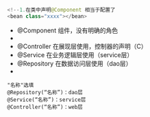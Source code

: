 ```java
<!--1.在类中声明@Component 相当于配置了
<bean class="xxxx"></bean>
```

- @Component 组件，没有明确的角色
- 
- @Controller 在展现层使用，控制器的声明（C）
- @Service 在业务逻辑层使用（service层）
- @Repository 在数据访问层使用（dao层）
- 

```
"名称"选填
@Repository(“名称”)：dao层
@Service(“名称”)：service层
@Controller(“名称”)：web层
```

